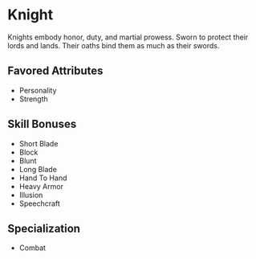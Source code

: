 # Knight

Knights embody honor, duty, and martial prowess. Sworn to protect their lords and lands. Their oaths bind them as much as their swords.

## Favored Attributes
- Personality
- Strength

## Skill Bonuses
- Short Blade
- Block
- Blunt
- Long Blade
- Hand To Hand
- Heavy Armor
- Illusion
- Speechcraft

## Specialization
- Combat